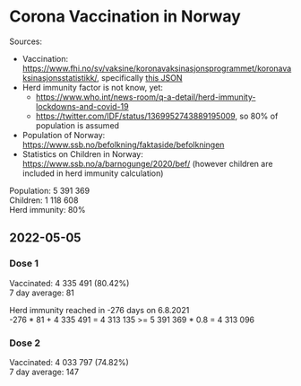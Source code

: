# Corona Vaccination in Norway

Sources:

- Vaccination: <https://www.fhi.no/sv/vaksine/koronavaksinasjonsprogrammet/koronavaksinasjonsstatistikk/>, specifically [this JSON](https://www.fhi.no/api/chartdata/api/99119)
- Herd immunity factor is not know, yet:
  - <https://www.who.int/news-room/q-a-detail/herd-immunity-lockdowns-and-covid-19>
  - <https://twitter.com/IDF/status/1369952743889195009>, so 80% of population is assumed
- Population of Norway: <https://www.ssb.no/befolkning/faktaside/befolkningen>
- Statistics on Children in Norway: https://www.ssb.no/a/barnogunge/2020/bef/ (however children are included in herd immunity calculation)

Population: 5 391 369  
Children: 1 118 608  
Herd immunity: 80%  

## 2022-05-05

### Dose 1

Vaccinated: 4 335 491 (80.42%)  
7 day average: 81

Herd immunity reached in -276 days on 6.8.2021  
-276 * 81 + 4 335 491 = 4 313 135 >= 5 391 369 * 0.8 = 4 313 096

### Dose 2

Vaccinated: 4 033 797 (74.82%)  
7 day average: 147

